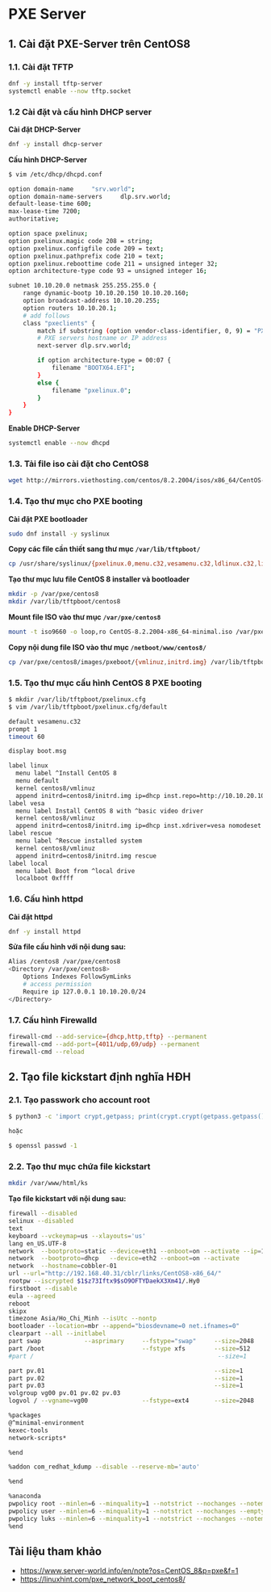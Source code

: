 # PXE Server
## 1. Cài đặt PXE-Server trên CentOS8
### 1.1. Cài đặt TFTP 
```sh
dnf -y install tftp-server
systemctl enable --now tftp.socket
```
### 1.2 Cài đặt và cấu hình DHCP server
**Cài đặt DHCP-Server**
```sh
dnf -y install dhcp-server
```
**Cấu hình DHCP-Server**
```sh
$ vim /etc/dhcp/dhcpd.conf

option domain-name     "srv.world";
option domain-name-servers     dlp.srv.world;
default-lease-time 600;
max-lease-time 7200;
authoritative;

option space pxelinux;
option pxelinux.magic code 208 = string;
option pxelinux.configfile code 209 = text;
option pxelinux.pathprefix code 210 = text;
option pxelinux.reboottime code 211 = unsigned integer 32;
option architecture-type code 93 = unsigned integer 16;

subnet 10.10.20.0 netmask 255.255.255.0 {
    range dynamic-bootp 10.10.20.150 10.10.20.160;
    option broadcast-address 10.10.20.255;
    option routers 10.10.20.1;
    # add follows
    class "pxeclients" {
        match if substring (option vendor-class-identifier, 0, 9) = "PXEClient";
        # PXE servers hostname or IP address
        next-server dlp.srv.world;

        if option architecture-type = 00:07 {
            filename "BOOTX64.EFI";
        }
        else {
            filename "pxelinux.0";
        }
    }
}
```
**Enable DHCP-Server**
```sh
systemctl enable --now dhcpd
```
### 1.3. Tải file iso cài đặt cho CentOS8
```sh
wget http://mirrors.viethosting.com/centos/8.2.2004/isos/x86_64/CentOS-8.2.2004-x86_64-minimal.iso
```
### 1.4. Tạo thư mục cho PXE booting
**Cài đặt PXE bootloader**
```sh
sudo dnf install -y syslinux
```
**Copy các file cần thiết sang thư mục `/var/lib/tftpboot/`**
```sh
cp /usr/share/syslinux/{pxelinux.0,menu.c32,vesamenu.c32,ldlinux.c32,libcom32.c32,libutil.c32} /var/lib/tftpboot/
```
**Tạo thư mục lưu file CentOS 8 installer và bootloader**
```sh
mkdir -p /var/pxe/centos8
mkdir /var/lib/tftpboot/centos8
```
**Mount file ISO vào thư mục `/var/pxe/centos8`**
```sh
mount -t iso9660 -o loop,ro CentOS-8.2.2004-x86_64-minimal.iso /var/pxe/centos8
```
**Copy nội dung file ISO vào thư mục `/netboot/www/centos8/`**
```sh
cp /var/pxe/centos8/images/pxeboot/{vmlinuz,initrd.img} /var/lib/tftpboot/centos8/
```
### 1.5. Tạo thư mục cấu hình CentOS 8 PXE booting
```sh
$ mkdir /var/lib/tftpboot/pxelinux.cfg
$ vim /var/lib/tftpboot/pxelinux.cfg/default

default vesamenu.c32
prompt 1
timeout 60

display boot.msg

label linux
  menu label ^Install CentOS 8
  menu default
  kernel centos8/vmlinuz
  append initrd=centos8/initrd.img ip=dhcp inst.repo=http://10.10.20.100/centos8
label vesa
  menu label Install CentOS 8 with ^basic video driver
  kernel centos8/vmlinuz
  append initrd=centos8/initrd.img ip=dhcp inst.xdriver=vesa nomodeset inst.repo=http://10.10.20.100/centos8
label rescue
  menu label ^Rescue installed system
  kernel centos8/vmlinuz
  append initrd=centos8/initrd.img rescue
label local
  menu label Boot from ^local drive
  localboot 0xffff
```
### 1.6. Cấu hình httpd
**Cài đặt httpd**
```sh
dnf -y install httpd
```
**Sửa file cấu hình với nội dung sau:**
```sh
Alias /centos8 /var/pxe/centos8
<Directory /var/pxe/centos8>
    Options Indexes FollowSymLinks
    # access permission
    Require ip 127.0.0.1 10.10.20.0/24
</Directory>
```
### 1.7. Cấu hình Firewalld
```sh
firewall-cmd --add-service={dhcp,http,tftp} --permanent
firewall-cmd --add-port={4011/udp,69/udp} --permanent
firewall-cmd --reload
```
## 2. Tạo file kickstart định nghĩa HĐH
### 2.1. Tạo passwork cho account root
```sh
$ python3 -c 'import crypt,getpass; print(crypt.crypt(getpass.getpass(), crypt.mksalt(crypt.METHOD_SHA512)))'

hoặc

$ openssl passwd -1
```
### 2.2. Tạo thư mục chứa file kickstart
```sh
mkdir /var/www/html/ks
```
**Tạo file kickstart với nội dung sau:**
```sh
firewall --disabled
selinux --disabled
text
keyboard --vckeymap=us --xlayouts='us'
lang en_US.UTF-8
network  --bootproto=static --device=eth1 --onboot=on --activate --ip=10.10.20.11 --netmask=255.255.255.0 --gateway=10.10.20.1 --nameserver=8.8.8.8,8.8.4.4
network  --bootproto=dhcp   --device=eth2 --onboot=on --activate 
network  --hostname=cobbler-01
url --url="http://192.168.40.31/cblr/links/CentOS8-x86_64/"
rootpw --iscrypted $1$z73Iftx9$sO9OFTYDaekX3Xm41/.Hy0
firstboot --disable
eula --agreed
reboot
skipx
timezone Asia/Ho_Chi_Minh --isUtc --nontp
bootloader --location=mbr --append="biosdevname=0 net.ifnames=0"
clearpart --all --initlabel
part swap            --asprimary     --fstype="swap"     --size=2048     --ondisk=vda
part /boot                           --fstype xfs        --size=512      --ondisk=vda
#part /                                                   --size=1        --ondisk=vda     --grow

part pv.01                                               --size=1        --ondisk=vda  --grow
part pv.02                                               --size=1        --ondisk=vdb  --grow
part pv.03                                               --size=1        --ondisk=vdc  --grow
volgroup vg00 pv.01 pv.02 pv.03
logvol / --vgname=vg00               --fstype=ext4       --size=2048     --name=lv_root        --grow

%packages
@^minimal-environment
kexec-tools
network-scripts*

%end

%addon com_redhat_kdump --disable --reserve-mb='auto'

%end

%anaconda
pwpolicy root --minlen=6 --minquality=1 --notstrict --nochanges --notempty
pwpolicy user --minlen=6 --minquality=1 --notstrict --nochanges --emptyok
pwpolicy luks --minlen=6 --minquality=1 --notstrict --nochanges --notempty
%end
```
## Tài liệu tham khảo
- https://www.server-world.info/en/note?os=CentOS_8&p=pxe&f=1
- https://linuxhint.com/pxe_network_boot_centos8/

